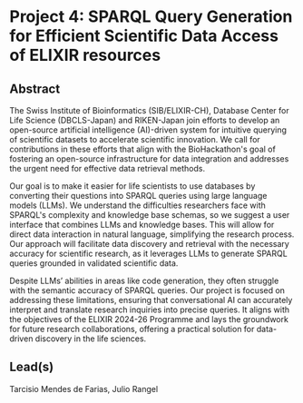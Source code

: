 # Project 4: SPARQL Query Generation for Efficient Scientific Data Access of ELIXIR resources

## Abstract

The Swiss Institute of Bioinformatics (SIB/ELIXIR-CH), Database Center for Life Science (DBCLS-Japan) and RIKEN-Japan join efforts to develop an open-source artificial intelligence (AI)-driven system for intuitive querying of scientific datasets to accelerate scientific innovation. We call for contributions in these efforts that align with the BioHackathon's goal of fostering an open-source infrastructure for data integration and addresses the urgent need for effective data retrieval methods. 

Our goal is to make it easier for life scientists to use databases by converting their questions into SPARQL queries using large language models (LLMs). We understand the difficulties researchers face with SPARQL's complexity and knowledge base schemas, so we suggest a user interface that combines LLMs and knowledge bases. This will allow for direct data interaction in natural language, simplifying the research process. Our approach will facilitate data discovery and retrieval with the necessary accuracy for scientific research, as it leverages LLMs to generate SPARQL queries grounded in validated scientific data. 

Despite LLMs’ abilities in areas like code generation, they often struggle with the semantic accuracy of SPARQL queries. Our project is focused on addressing these limitations, ensuring that conversational AI can accurately interpret and translate research inquiries into precise queries. It aligns with the objectives of the ELIXIR 2024-26 Programme and lays the groundwork for future research collaborations, offering a practical solution for data-driven discovery in the life sciences.


## Lead(s)

Tarcisio Mendes de Farias, Julio Rangel

